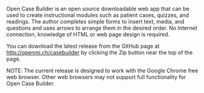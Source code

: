 Open Case Builder is an open source downloadable web app that can be used to create instructional modules such as patient cases, quizzes, and readings. The author completes simple forms to insert text, media, and questions and uses arrows to arrange them in the desired order. No Internet connection, knowledge of HTML or web page design is required. 

You can download the latest release from the GitHub page at http://openmi.ch/casebuilder by clicking the Zip button near the top of the page.

NOTE: The current release is designed to work with the Google Chrome free web browser. Other web browsers may not support full functionality for Open Case Builder. 
